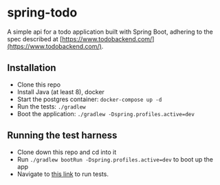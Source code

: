 # spring-todo

A simple api for a todo application built with Spring Boot, adhering to the
spec described at [https://www.todobackend.com/](https://www.todobackend.com/).

## Installation

* Clone this repo
* Install Java (at least 8), docker
* Start the postgres container: `docker-compose up -d`
* Run the tests: `./gradlew`
* Boot the application: `./gradlew -Dspring.profiles.active=dev`

## Running the test harness 

* Clone down this repo and cd into it
* Run `./gradlew bootRun -Dspring.profiles.active=dev` to boot up the app
* Navigate to [this
  link](https://www.todobackend.com/specs/index.html?http://localhost:8080/todos)
to run tests.
